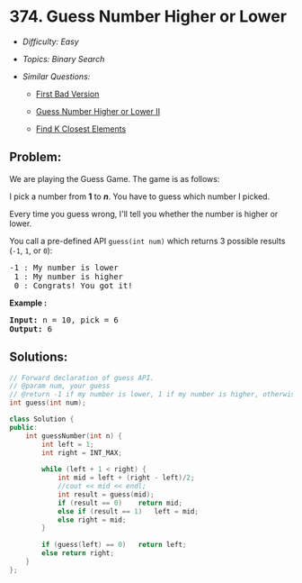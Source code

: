 # 374. Guess Number Higher or Lower

* *Difficulty: Easy*

* *Topics: Binary Search*

* *Similar Questions:*

  * [First Bad Version](./tests/guess-number-higher-or-lower.md)

  * [Guess Number Higher or Lower II](./tests/guess-number-higher-or-lower.md)

  * [Find K Closest Elements](./tests/guess-number-higher-or-lower.md)

## Problem:

<p>We are playing the Guess Game. The game is as follows:</p>

<p>I pick a number from <b>1</b> to <b><i>n</i></b>. You have to guess which number I picked.</p>

<p>Every time you guess wrong, I&#39;ll tell you whether the number is higher or lower.</p>

<p>You call a pre-defined API <code>guess(int num)</code> which returns 3 possible results (<code>-1</code>, <code>1</code>, or <code>0</code>):</p>

<pre>
-1 : My number is lower
 1 : My number is higher
 0 : Congrats! You got it!
</pre>

<p><strong>Example :</strong></p>

<div>
<pre>
<strong>Input: </strong>n = <span id="example-input-1-1">10</span>, pick = <span id="example-input-1-2">6</span>
<strong>Output: </strong><span id="example-output-1">6</span>
</pre>
</div>

## Solutions:

```c++
// Forward declaration of guess API.
// @param num, your guess
// @return -1 if my number is lower, 1 if my number is higher, otherwise return 0
int guess(int num);

class Solution {
public:
    int guessNumber(int n) {
        int left = 1;
        int right = INT_MAX;
        
        while (left + 1 < right) {
            int mid = left + (right - left)/2;
            //cout << mid << endl;
            int result = guess(mid);
            if (result == 0)    return mid;
            else if (result == 1)   left = mid;
            else right = mid;
        }
        
        if (guess(left) == 0)   return left;
        else return right;
    }
};
```
